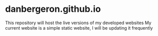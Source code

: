 # danbergeron.github.io
This repository will host the live versions of my developed websites 
My current website is a simple static website, I will be updating it 
frequently 
